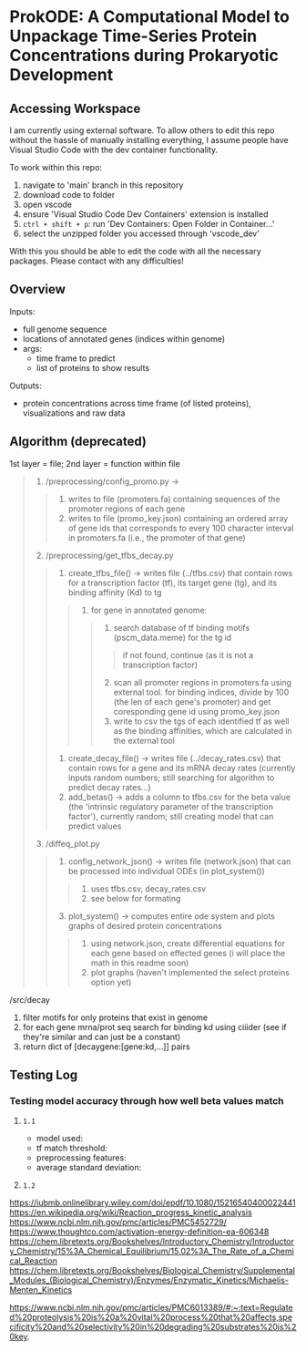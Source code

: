 # ProkODE: A Computational Model to Unpackage Time-Series Protein Concentrations during Prokaryotic Development

## Accessing Workspace

I am currently using external software. To allow others to edit this repo without the hassle of manually installing everything, I assume people have Visual Studio Code with the dev container functionality.

To work within this repo:
1. navigate to 'main' branch in this repository
2. download code to folder
3. open vscode
4. ensure 'Visual Studio Code Dev Containers' extension is installed
5. `ctrl + shift + p`: run 'Dev Containers: Open Folder in Container...'
6. select the unzipped folder you accessed through 'vscode_dev'

With this you should be able to edit the code with all the necessary packages. Please contact with any difficulties!

## Overview

Inputs:
- full genome sequence
- locations of annotated genes (indices within genome)
- args:
  - time frame to predict
  - list of proteins to show results

Outputs:
- protein concentrations across time frame (of listed proteins), visualizations and raw data

## Algorithm (deprecated)

1st layer = file; 2nd layer = function within file

> 1. /preprocessing/config_promo.py ->
>> 1. writes to file (promoters.fa) containing sequences of the promoter regions of each gene
>> 2. writes to file (promo_key.json) containing an ordered array of gene ids that corresponds to every 100 character interval in promoters.fa (i.e., the promoter of that gene)
> 2. /preprocessing/get_tfbs_decay.py
>> 1. create_tfbs_file() -> writes file (../tfbs.csv) that contain rows for a transcription factor (tf), its target gene (tg), and its binding affinity (Kd) to tg
>>> 1. for gene in annotated genome:
>>>> 1. search database of tf binding motifs (pscm_data.meme) for the tg id
>>>>> if not found, continue (as it is not a transcription factor)
>>>> 2. scan all promoter regions in promoters.fa using external tool. for binding indices, divide by 100 (the len of each gene's promoter) and get coresponding gene id using promo_key.json
>>>> 3. write to csv the tgs of each identified tf as well as the binding affinities, which are calculated in the external tool
>> 1. create_decay_file() -> writes file (../decay_rates.csv) that contain rows for a gene and its mRNA decay rates (currently inputs random numbers; still searching for algorithm to predict decay rates...)
>> 2. add_betas() -> adds a column to tfbs.csv for the beta value (the 'intrinsic regulatory parameter of the transcription factor'), currently random; still creating model that can predict values
> 3. /diffeq_plot.py
>> 1. config_network_json() -> writes file (network.json) that can be processed into individual ODEs (in plot_system())
>>> 1. uses tfbs.csv, decay_rates.csv
>>> 2. see below for formating
>> 3. plot_system() -> computes entire ode system and plots graphs of desired protein concentrations
>>> 1. using network.json, create differential equations for each gene based on effected genes (i will place the math in this readme soon)
>>> 2. plot graphs (haven't implemented the select proteins option yet)

/src/decay
1. filter motifs for only proteins that exist in genome 
2. for each gene mrna/prot seq search for binding kd using ciiider (see if they're similar and can just be a constant)
3. return dict of [decaygene:[gene:kd,...]] pairs

## Testing Log

### Testing model accuracy through how well beta values match
1. `1.1`
   - model used:
   - tf match threshold:
   - preprocessing features:
   - average standard deviation:

2. `1.2`

https://iubmb.onlinelibrary.wiley.com/doi/epdf/10.1080/15216540400022441
https://en.wikipedia.org/wiki/Reaction_progress_kinetic_analysis
https://www.ncbi.nlm.nih.gov/pmc/articles/PMC5452729/
https://www.thoughtco.com/activation-energy-definition-ea-606348
https://chem.libretexts.org/Bookshelves/Introductory_Chemistry/Introductory_Chemistry/15%3A_Chemical_Equilibrium/15.02%3A_The_Rate_of_a_Chemical_Reaction
https://chem.libretexts.org/Bookshelves/Biological_Chemistry/Supplemental_Modules_(Biological_Chemistry)/Enzymes/Enzymatic_Kinetics/Michaelis-Menten_Kinetics

https://www.ncbi.nlm.nih.gov/pmc/articles/PMC6013389/#:~:text=Regulated%20proteolysis%20is%20a%20vital%20process%20that%20affects,specificity%20and%20selectivity%20in%20degrading%20substrates%20is%20key.
